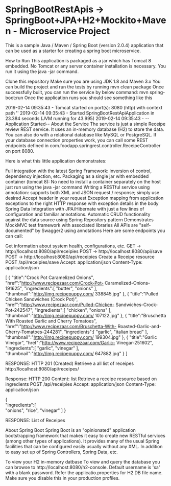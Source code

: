 # SpringBootRestApis -> SpringBoot+JPA+H2+Mockito+Maven - Microservice Project

This is a sample Java / Maven / Spring Boot (version 2.0.4) application that can be used as a starter for creating a spring boot microservice.

How to Run
This application is packaged as a jar which has Tomcat 8 embedded. No Tomcat or any server container installation is necessary. You run it using the java -jar command.

Clone this repository
Make sure you are using JDK 1.8 and Maven 3.x
You can build the project and run the tests by running mvn clean package
Once successfully built, you can run the service by below command:
    mvn spring-boot:run
Once the application runs you should see something like this

2019-02-14 09:35:43 - Tomcat started on port(s): 8080 (http) with context path ''
2019-02-14 09:35:43 - Started SpringBootRestApiApplication in 23.384 seconds (JVM running for 43.995)
2019-02-14 09:35:43 - --Application Started--
About the Service
The service is just a simple Receipe review REST service. It uses an in-memory database (H2) to store the data. You can also do with a relational database like MySQL or PostgreSQL. If your database connection properties work, you can call some REST endpoints defined in com.foodapp.springrest.controller.ReceipeController on port 8080.

Here is what this little application demonstrates:

Full integration with the latest Spring Framework: inversion of control, dependency injection, etc.
Packaging as a single jar with embedded container (tomcat 8): No need to install a container separately on the host just run using the java -jar command
Writing a RESTful service using annotation: supports both XML and JSON request / response; simply use desired Accept header in your request
Exception mapping from application exceptions to the right HTTP response with exception details in the body
Spring Data Integration with JPA/Hibernate with just a few lines of configuration and familiar annotations.
Automatic CRUD functionality against the data source using Spring Repository pattern
Demonstrates MockMVC test framework with associated libraries
All APIs are "self-documented" by Swagger2 using annotations
Here are some endpoints you can call:

Get information about system health, configurations, etc.
GET -> http://localhost:8080/api/receipies
POST -> http://localhost:8080/api/save
POST -> http://localhost:8080/api/receipies
Create a Receipe resource
POST /api/receipies/save
Accept: application/json
Content-Type: application/json

[
   {
      "title":"Crock Pot Caramelized Onions",
      "href":"http://www.recipezaar.com/Crock-Pot- Caramelized-Onions-191625",
      "ingredients":[
         "butter",
         "onions"
      ],
      "thumbnail":"http://img.recipepuppy.com/ 338845.jpg"
   },
   {
      "title":"Pulled Chicken Sandwiches (Crock Pot)",
      "href":"http://www.recipezaar.com/Pulled-Chicken- Sandwiches-Crock-Pot-242547",
      "ingredients":[
         "chicken",
         "onions"
      ],
      "thumbnail":"http://img.recipepuppy.com/ 107122.jpg"
   },
   {
      "title":"Bruschetta With Roasted Garlic and Cherry Tomatoes",
      "href":"http://www.recipezaar.com/Bruschetta-With- Roasted-Garlic-and-Cherry-Tomatoes-244281",
      "ingredients":[
         "garlic",
         "italian bread"
      ],
      "thumbnail":"http://img.recipepuppy.com/ 199304.jpg"
   },
   {
      "title":"Garlic Vinegar",
      "href":"http://www.recipezaar.com/Garlic- Vinegar-251602",
      "ingredients":[
         "garlic",
         "vinegar"
      ],
      "thumbnail":"http://img.recipepuppy.com/ 647882.jpg"
   }
]

RESPONSE: HTTP 201 (Created)
Retrieve a all list of receipes
http://localhost:8080/api/receipes/

Response: HTTP 200
Content: list 
Retrieve a receipe resource based on ingredients
POST /api/receipies
Accept: application/json
Content-Type: application/json

{  
   "ingredients":[  
      "onions",
      "rice",
      "vinegar"
   ]
}

RESPONSE: List of Receipes

About Spring Boot
Spring Boot is an "opinionated" application bootstrapping framework that makes it easy to create new RESTful services (among other types of applications). It provides many of the usual Spring facilities that can be configured easily usually without any XML. In addition to easy set up of Spring Controllers, Spring Data, etc.

To view your H2 in-memory datbase
To view and query the database you can browse to http://localhost:8080/h2-console. Default username is 'sa' with a blank password. Refer the applicatio.properties for H2 DB file name. Make sure you disable this in your production profiles.


